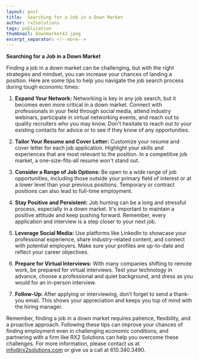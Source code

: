 ```yaml
---
layout: post
title:  Searching for a Job in a Down Market
author: rx2solutions
tags: publication
thumbnail: Downmarket43.jpeg
excerpt_separator: <!--more-->
---
```


**Searching for a Job in a Down Market**

Finding a job in a down market can be challenging, but with the right strategies and mindset, you can increase your chances of landing a position. Here are some tips to help you navigate the job search process during tough economic times: <!--more-->

1. **Expand Your Network:** Networking is key in any job search, but it becomes even more critical in a down market. Connect with professionals in your field through social media, attend industry webinars, participate in virtual networking events, and reach out to quality recruiters who you may know. Don't hesitate to reach out to your existing contacts for advice or to see if they know of any opportunities.

2. **Tailor Your Resume and Cover Letter:** Customize your resume and cover letter for each job application. Highlight your skills and experiences that are most relevant to the position. In a competitive job market, a one-size-fits-all resume won't stand out.

3. **Consider a Range of Job Options:** Be open to a wide range of job opportunities, including those outside your primary field of interest or at a lower level than your previous positions. Temporary or contract positions can also lead to full-time employment.

4. **Stay Positive and Persistent:** Job hunting can be a long and stressful process, especially in a down market. It's important to maintain a positive attitude and keep pushing forward. Remember, every application and interview is a step closer to your next job.

6. **Leverage Social Media:** Use platforms like LinkedIn to showcase your professional experience, share industry-related content, and connect with potential employers. Make sure your profiles are up-to-date and reflect your career objectives.

7. **Prepare for Virtual Interviews:** With many companies shifting to remote work, be prepared for virtual interviews. Test your technology in advance, choose a professional and quiet background, and dress as you would for an in-person interview.

8. **Follow-Up:** After applying or interviewing, don’t forget to send a thank-you email. This shows your appreciation and keeps you top of mind with the hiring manager.

Remember, finding a job in a down market requires patience, flexibility, and a proactive approach. Following these tips can improve your chances of finding employment even in challenging economic conditions, and partnering with a firm like RX2 Solutions can help you overcome these challenges. For more information, please contact us at [info@rx2solutions.com](mailto:info@rx2solutions.com) or give us a call at 610.340.3490. 
